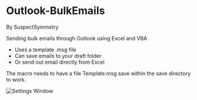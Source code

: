 # Outlook-BulkEmails
By SuspectSymmetry

Sending bulk emails through Outlook using Excel and VBA
* Uses a template .msg file
* Can save emails to your draft folder
* Or send out email directly from Excel

The macro needs to have a file Template.msg save within the save directory to work.

![Settings Window](https://raw.github.com/SuspectSymmetry/Outlook-BulkEmails/master/Screenshot.png)
